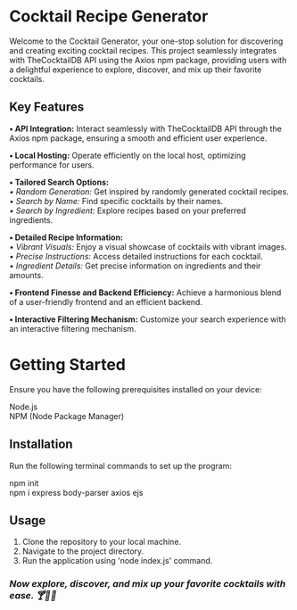 # Cocktail Recipe Generator
Welcome to the Cocktail Generator, your one-stop solution for discovering and creating exciting cocktail recipes. This project seamlessly integrates with TheCocktailDB API using the Axios npm package, providing users with a delightful experience to explore, discover, and mix up their favorite cocktails.

## Key Features
**• API Integration:** Interact seamlessly with TheCocktailDB API through the Axios npm package, ensuring a smooth and efficient user experience.

**• Local Hosting:** Operate efficiently on the local host, optimizing performance for users.

**• Tailored Search Options:**           
  _• Random Generation:_ Get inspired by randomly generated cocktail recipes.          
  _• Search by Name:_ Find specific cocktails by their names.              
  _• Search by Ingredient:_ Explore recipes based on your preferred ingredients.            

**• Detailed Recipe Information:**        
  _• Vibrant Visuals:_ Enjoy a visual showcase of cocktails with vibrant images.          
  _• Precise Instructions:_ Access detailed instructions for each cocktail.          
  _• Ingredient Details:_ Get precise information on ingredients and their amounts.          

**• Frontend Finesse and Backend Efficiency:** Achieve a harmonious blend of a user-friendly frontend and an efficient backend.

**• Interactive Filtering Mechanism:** Customize your search experience with an interactive filtering mechanism.

# Getting Started
Ensure you have the following prerequisites installed on your device:

Node.js        
NPM (Node Package Manager)          

## Installation
Run the following terminal commands to set up the program:

npm init                                    
npm i express body-parser axios ejs

## Usage
1. Clone the repository to your local machine.
2. Navigate to the project directory.
3. Run the application using 'node index.js' command.

### _Now explore, discover, and mix up your favorite cocktails with ease. 🍸🍹🥃_       
